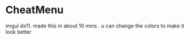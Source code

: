# CheatMenu
imgui dx11. made this in about 10 mins . u can change the colors to make it look better
